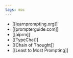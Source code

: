 ```yaml
---
tags: moc
---
```



- [[learnprompting.org]]
- [[prompterguide.com]]
- [[aiprm]]
- [[TypeChat]]
- [[Chain of Thought]]
- [[Least to Most Prompting]]